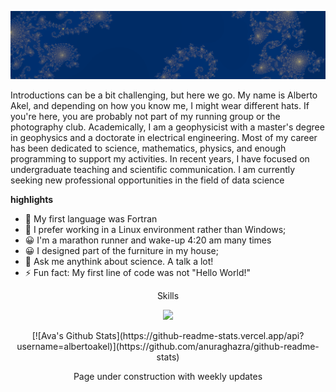 ![Banner](https://github.com/albertoakel/albertoakel/blob/main/perfil1_albertoakel.PNG)

Introductions can be a bit challenging, but here we go. My name is Alberto Akel, and depending on how you know me, I might wear different hats. If you're here, you are probably not part of my running group or the photography club. Academically, I am a geophysicist with a master's degree in geophysics and a doctorate in electrical engineering. Most of my career has been dedicated to science, mathematics, physics, and enough programming to support my activities. In recent years, I have focused on undergraduate teaching and scientific communication. I am currently seeking new professional opportunities in the field of data science

**highlights**
- 🌱 My first language was Fortran
- 🔭 I prefer working in a Linux environment rather than Windows;
- 😀 I'm a marathon runner and wake-up 4:20 am many times
- 😀 I designed part of the furniture in my house;
- 💬 Ask me anythink about science. A talk a lot!
- ⚡ Fun fact: My first line of code was not "Hello World!"

<p align="center">  
Skills
</p>  
<p align="center"> 
  <a href="https://skillicons.dev">
    <img src="https://skillicons.dev/icons?i=github,anaconda,py,matlab,fortran,ubuntu,latex&theme=light" />
  </a>
</p>

<p align="center">  
  [![Ava's Github Stats](https://github-readme-stats.vercel.app/api?username=albertoakel)](https://github.com/anuraghazra/github-readme-stats)
</p>  


<p align="center">  
Page under construction with weekly updates
</p> 

